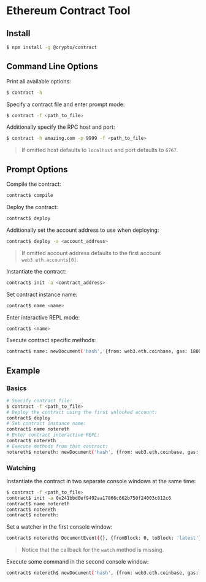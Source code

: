 
# Ethereum Contract Tool


## Install

```bash
$ npm install -g @crypto/contract
```


## Command Line Options

Print all available options:

```bash
$ contract -h
```

Specify a contract file and enter prompt mode:

```bash
$ contract -f <path_to_file>
```

Additionally specify the RPC host and port:

```bash
$ contract -h amazing.com -p 9999 -f <path_to_file>
```

> If omitted host defaults to `localhost` and port defaults to `6767`.


## Prompt Options

Compile the contract:

```bash
contract$ compile
```

Deploy the contract:

```bash
contract$ deploy
```

Additionally set the account address to use when deploying:

```bash
contract$ deploy -a <account_address>
```

> If omitted account address defaults to the first account `web3.eth.accounts[0]`.

Instantiate the contract:

```bash
contract$ init -a <contract_address>
```

Set contract instance name:

```bash
contract$ name <name>
```

Enter interactive REPL mode:

```bash
contract$ <name>
```

Execute contract specific methods:

```bash
contract$ name: newDocument('hash', {from: web3.eth.coinbase, gas: 1800000})
```


## Example


### Basics

```bash
# Specify contract file:
$ contract -f <path_to_file>
# Deploy the contract using the first unlocked account:
contract$ deploy
# Set contract instance name:
contract$ name notereth
# Enter contract interactive REPL:
contract$ notereth
# Execute methods from that contract:
notereth$ notereth: newDocument('hash', {from: web3.eth.coinbase, gas: 1800000})
```


### Watching

Instantiate the contract in two separate console windows at the same time:

```bash
$ contract -f <path_to_file>
contract$ init -a 0x241bbd0ef9492aa17866c662b750f24003c812c6
contract$ name notereth
contract$ notereth
contract$ notereth:
```

Set a watcher in the first console window:

```bash
contract$ notereth$ DocumentEvent({}, {fromBlock: 0, toBlock: 'latest'}).watch
```

> Notice that the callback for the `watch` method is missing.

Execute some command in the second console window:

```bash
contract$ notereth$ newDocument('hash', {from: web3.eth.coinbase, gas: 1800000})
```
